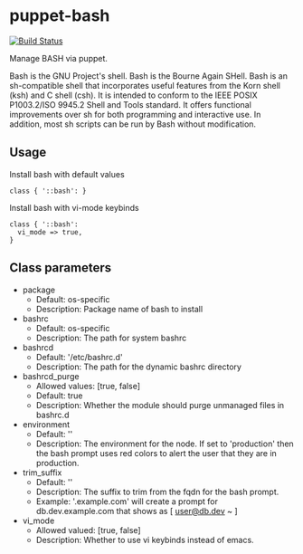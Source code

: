 # puppet-bash

[![Build Status](https://travis-ci.org/zanloy/puppet-bash.svg?branch=master)](https://travis-ci.org/zanloy/puppet-bash)

Manage BASH via puppet.

Bash is the GNU Project's shell. Bash is the Bourne Again SHell. Bash is an sh-compatible shell that incorporates useful features from the Korn shell (ksh) and C shell (csh). It is intended to conform to the IEEE POSIX P1003.2/ISO 9945.2 Shell and Tools standard. It offers functional improvements over sh for both programming and interactive use. In addition, most sh scripts can be run by Bash without modification.

## Usage

Install bash with default values
```
class { '::bash': }
```
Install bash with vi-mode keybinds
```
class { '::bash':
  vi_mode => true,
}
```

## Class parameters

* package
  * Default: os-specific
  * Description: Package name of bash to install
* bashrc
  * Default: os-specific
  * Description: The path for system bashrc
* bashrcd
  * Default: '/etc/bashrc.d'
  * Description: The path for the dynamic bashrc directory
* bashrcd_purge
  * Allowed values: [true, false]
  * Default: true
  * Description: Whether the module should purge unmanaged files in bashrc.d
* environment
  * Default: ''
  * Description: The environment for the node. If set to 'production' then the
    bash prompt uses red colors to alert the user that they are in production.
* trim_suffix
  * Default: ''
  * Description: The suffix to trim from the fqdn for the bash prompt.
  * Example: '.example.com' will create a prompt for db.dev.example.com that
    shows as [ user@db.dev ~ ]
* vi_mode
  * Allowed valued: [true, false]
  * Description: Whether to use vi keybinds instead of emacs.
